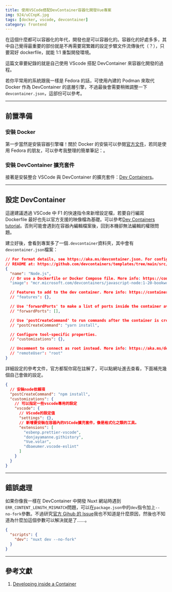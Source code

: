 ```yaml
---
title: 使用VSCode搭配DevContainer容器化開發Vue專案
img: 924/uCCnpK.jpg
tags: [docker, vscode, devcontainer]
category: frontend
---
```


在這個什麼都可以容器化的年代，開發也是可以容器化的。容器化的好處多多，其中自己覺得最重要的部份就是不再需要寫繁雜的設定步驟文件流傳後代（？），只要寫好 dockerfile，就能 1:1 重製開發環境。

這篇文章要紀錄的就是自己使用 VScode 搭配 DevContainer 來容器化開發的過程。

若你平常用的系統跟我一樣是 Fedora 的話，可使用內建的 Podman 來取代 Docker 作為 DevContainer 的底層引擎，不過最後會需要稍微調整一下`devcontainer.json`，這部份可以參考<article-inner-link slug="fedora_vscode_devcontainer_podman"></article-inner-link>。

<!--more-->

---

## 前置準備

### 安裝 Docker

第一步當然是安裝容器引擎囉！關於 Docker 的安裝可以參閱[官方文件](https://docs.docker.com/engine/install/)，若同是使用 Fedora 的朋友，可以參考我整理的簡單筆記：<article-inner-link slug="fedora_docker_startup"></article-inner-link>。

### 安裝 DevContainer 擴充套件

接著是安裝整合 VSCode 與 DevContainer 的擴充套件：[Dev Containers](https://marketplace.visualstudio.com/items?itemName=ms-vscode-remote.remote-containers)。

---

## 設定 DevContainer

這邊建議透過 VSCode 中 F1 的快速指令來新增設定檔，若要自行編寫 Dockerfile 最好也先以官方支援的映像檔為基礎。可以參考[Dev Containers tutorial](https://code.visualstudio.com/docs/devcontainers/tutorial#_get-the-sample)。否則可能會遇到在容器內編輯檔案後，回到本機卻無法編輯的權限問題。

建立好後，會看到專案多了一個`.devcontainer`資料夾，其中會有`devcontainer.json`檔案：

```json [devcontainer.json]
// For format details, see https://aka.ms/devcontainer.json. For config options, see the
// README at: https://github.com/devcontainers/templates/tree/main/src/javascript-node
{
  "name": "Node.js",
  // Or use a Dockerfile or Docker Compose file. More info: https://containers.dev/guide/dockerfile
  "image": "mcr.microsoft.com/devcontainers/javascript-node:1-20-bookworm"

  // Features to add to the dev container. More info: https://containers.dev/features.
  // "features": {},

  // Use 'forwardPorts' to make a list of ports inside the container available locally.
  // "forwardPorts": [],

  // Use 'postCreateCommand' to run commands after the container is created.
  // "postCreateCommand": "yarn install",

  // Configure tool-specific properties.
  // "customizations": {},

  // Uncomment to connect as root instead. More info: https://aka.ms/dev-containers-non-root.
  // "remoteUser": "root"
}
```

詳細設定的參考文件，官方都幫你寫在註解了，可以點網址進去查看，下面補充幾個自己會做的設定。

```json [devcontainer.json]
{
  // 安裝node依賴項
  "postCreateCommand": "npm install",
  "customizations": {
    // 可以指定一些vscode專用的設定
    "vscode": {
      // VScode的設定值
      "settings": {},
      // 新增要安裝在容器內的VSCode擴充套件，像是格式化之類的工具。
      "extensions": [
        "esbenp.prettier-vscode",
        "donjayamanne.githistory",
        "Vue.volar",
        "dbaeumer.vscode-eslint"
      ]
    }
  }
}
```

---

## 錯誤處理

如果你像我一樣在 DevContainer 中開發 Nuxt 網站時遇到`ERR_CONTENT_LENGTH_MISMATCH`問題，可以在`package.json`中的`dev`指令加上`--no-fork`參數。不過研究[官方 Gihub 的 Issue](https://github.com/nuxt/cli/issues/181)我也不知道是什麼原因，然後也不知道為什麼加這個參數可以解決就是了……。

```json [package.json]
{
  "scripts": {
    "dev": "nuxt dev --no-fork"
  }
}
```

---

## 參考文獻

1. [Developing inside a Container](https://code.visualstudio.com/docs/devcontainers/containers)
